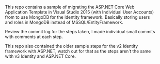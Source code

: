 This repo contains a sample of migrating the ASP.NET Core Web Application Template in Visual Studio 2015 (with Individual User Accounts) from to use MongoDB for the Identity framework. Basically storing users and roles in MongoDB instead of MSSQL/EntityFramework.

Review the commit log for the steps taken, I made individual small commits with comments at each step.

This repo also contained the older sample steps for the v2 Identity framework with ASP.NET, watch out for that as the steps aren't the same with v3 Identity and ASP.NET Core.
